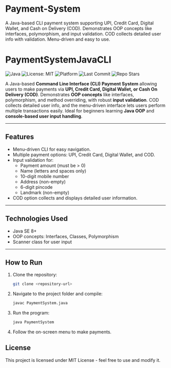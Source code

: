 # Payment-System
A Java-based CLI payment system supporting UPI, Credit Card, Digital Wallet, and Cash on Delivery (COD). Demonstrates OOP concepts like interfaces, polymorphism, and input validation. COD collects detailed user info with validation. Menu-driven and easy to use.  


# PaymentSystemJavaCLI

![Java](https://img.shields.io/badge/Java-SE%208+-blue)
![License: MIT](https://img.shields.io/badge/License-MIT-green.svg)
![Platform](https://img.shields.io/badge/Platform-CLI-lightgrey)
![Last Commit](https://img.shields.io/github/last-commit/keshavgit23/Payment-System)
![Repo Stars](https://img.shields.io/github/stars/keshavgit23/Payment-System?style=social)


A Java-based **Command Line Interface (CLI) Payment System** allowing users to make payments via **UPI, Credit Card, Digital Wallet, or Cash On Delivery (COD)**. Demonstrates **OOP concepts** like interfaces, polymorphism, and method overriding, with robust **input validation**. COD collects detailed user info, and the menu-driven interface lets users perform multiple transactions easily. Ideal for beginners learning **Java OOP** and **console-based user input handling**.

---

## Features
- Menu-driven CLI for easy navigation.
- Multiple payment options: UPI, Credit Card, Digital Wallet, and COD.
- Input validation for:
  - Payment amount (must be > 0)
  - Name (letters and spaces only)
  - 10-digit mobile number
  - Address (non-empty)
  - 6-digit pincode
  - Landmark (non-empty)
- COD option collects and displays detailed user information.

---

## Technologies Used
- Java SE 8+
- OOP concepts: Interfaces, Classes, Polymorphism
- Scanner class for user input

---

## How to Run
1. Clone the repository:
   ```bash
   git clone <repository-url>
2. Navigate to the project folder and compile:
   ```bash
   javac PaymentSystem.java
3. Run the program:
   ```bash
   java PaymentSystem
4. Follow the on-screen menu to make payments.

## License 
This project is licensed under MIT License - feel free to use and modify it.
